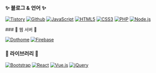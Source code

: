 ### ✨ 블로그 & 언어 ✨
<p>
  <a href="https://hjkang306.tistory.com/"><img alt="Tistory" src="https://img.shields.io/badge/Tistory-black?style=flat&logo=Tistory&logoColor=white"></a>
  <a href="https://github.com/hjkang306/codingclass"><img alt="Github" src="https://img.shields.io/badge/github-purple?style=flat&logo=github&logoColor=white"></a>
  <a href="#"><img alt="JavaScript" src="https://img.shields.io/badge/JavaScript-F7DF1E?style=flat&logo=JavaScript&logoColor=white"></a>
  <a href="#"><img alt="HTML5" src="https://img.shields.io/badge/HTML5-E34F26?logo=HTML5&logoColor=white"></a>
  <a href="#"><img alt="CSS3" src="https://img.shields.io/badge/CSS3-1572B6?logo=CSS3&logoColor=white"></a>
  <a href="#"><img alt="PHP" src="https://img.shields.io/badge/PHP-777BB4?logo=PHP&logoColor=white"></a>
  <a href="#"><img alt="Node.js" src="https://img.shields.io/badge/Node.js-339933?logo=Node.js&logoColor=white"></a>
</p>
### 🌵 웹 서버 🌵
<p>
  <a href="https://hjkang306.dothome.co.kr"><img alt="Dothome" src="https://img.shields.io/badge/dothome-skyblue?logo=dothome&logoColor=white"></a>
  <a href="https://vueclass333.web.app"><img alt="Firebase" src="https://img.shields.io/badge/firebase-yellow?logo=firebase&logoColor=white"></a>
</p>

### 🍄 라이브러리 🍄
<p>
  <a href="#"><img alt="Bootstrap" src="https://img.shields.io/badge/Bootstrap-7952B3?logo=Bootstrap&logoColor=white"></a>
  <a href="#"><img alt="React" src="https://img.shields.io/badge/React-61DAFB?logo=React&logoColor=white"></a>
  <a href="#"><img alt="Vue.js" src="https://img.shields.io/badge/Vue.js-4FC08D?logo=Vue.js&logoColor=white"></a>
  <a href="#"><img alt="jQuery" src="https://img.shields.io/badge/jQuery-0769AD?logo=jQuery&logoColor=white"></a>
</p>

